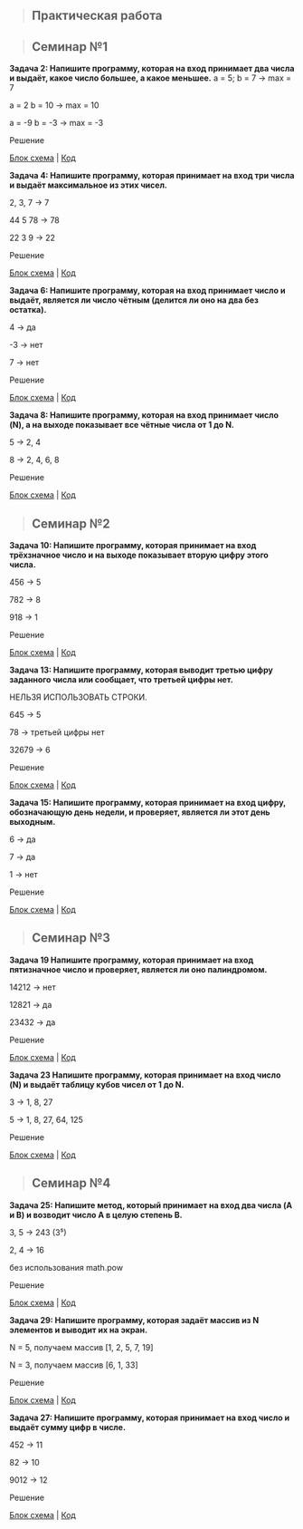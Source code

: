 > ## __Практическая работа__

> ## Семинар №1


**Задача 2: Напишите программу, которая на вход принимает два числа и выдаёт, какое число большее, а какое меньшее.**
a = 5; b = 7 -> max = 7

a = 2 b = 10 -> max = 10

a = -9 b = -3 -> max = -3

Решение

[Блок схема](DZ_hwCsharp001/DZ_hwCsharp001.drawio.png) | [Код](DZ_hwCsharp001/Program.cs)

**Задача 4: Напишите программу, которая принимает на вход три числа и выдаёт максимальное из этих чисел.**

2, 3, 7 -> 7

44 5 78 -> 78

22 3 9 -> 22

Решение

[Блок схема](DZ_hwCsharp002/DZ_hwCsharp002.drawio.png) | [Код](DZ_hwCsharp002/Program.cs)

**Задача 6: Напишите программу, которая на вход принимает число и выдаёт, является ли число чётным (делится ли оно на два без остатка).**

4 -> да

-3 -> нет

 7 -> нет

 Решение

[Блок схема](DZ_hwCsharp003/DZ_hwCsharp003.drawio.png) | [Код](DZ_hwCsharp003/Program.cs)

**Задача 8: Напишите программу, которая на вход принимает число (N),  а на выходе показывает все чётные числа от 1 до N.**

5 -> 2, 4

8 -> 2, 4, 6, 8

Решение

[Блок схема](Z_hwCsharp004/Z_hwCsharp004.drawio.png) | [Код](Z_hwCsharp004/Program.cs)


> ## Семинар №2

 **Задача 10: Напишите программу, которая принимает на вход трёхзначное число и на выходе показывает вторую цифру этого числа.**
 
456 -> 5

782 -> 8

918 -> 1

Решение

[Блок схема](DZ004/DZ004.drawio.png) | [Код](DZ004/Program.cs)

**Задача 13: Напишите программу, которая выводит третью цифру заданного числа или сообщает, что третьей цифры нет.**

НЕЛЬЗЯ ИСПОЛЬЗОВАТЬ СТРОКИ.

645 -> 5

78 -> третьей цифры нет

32679 -> 6

Решение

[Блок схема](DZ005/DZ005.drawio.png) | [Код](DZ005/Program.cs)

**Задача 15: Напишите программу, которая принимает на вход цифру, обозначающую день недели, и проверяет, является ли этот день выходным.**

6 -> да

7 -> да

1 -> нет

Решение

[Блок схема](DZ006/DZ006.drawio.png) | [Код](DZ006/Program.cs)


> ## Семинар №3

**Задача 19
Напишите программу, которая принимает на вход пятизначное число и проверяет, является ли оно палиндромом.**

14212 -> нет

12821 -> да

23432 -> да

Решение

[Блок схема](DZ007/DZ007.drawio.png) | [Код](DZ007/Program.cs)


**Задача 23
Напишите программу, которая принимает на вход число (N) и выдаёт таблицу кубов чисел от 1 до N.**

3 -> 1, 8, 27

5 -> 1, 8, 27, 64, 125


Решение

[Блок схема](DZ008/DZ008.drawio.png) | [Код](DZ008/Program.cs)


> ## Семинар №4

**Задача 25: Напишите метод, который принимает на вход два числа (A и B) и возводит число A в целую степень B.**

3, 5 -> 243 (3⁵)

2, 4 -> 16

без использования math.pow

Решение

[Блок схема](DZ0010/DZ0010.drawio.png) | [Код](DZ0010/Program.cs)


**Задача 29: Напишите программу, которая задаёт массив из N элементов и выводит их на экран.**

N = 5, получаем массив [1, 2, 5, 7, 19]

N = 3, получаем массив [6, 1, 33]

Решение

[Блок схема](DZ0012/DZ0012.drawio.png) | [Код](DZ0012/Program.cs)

**Задача 27: Напишите программу, которая принимает на вход число и выдаёт сумму цифр в числе.**

452 -> 11

82 -> 10

9012 -> 12

Решение

[Блок схема](DZ0011/DZ0011.drawio.png) | [Код](DZ0011/Program.cs)